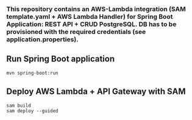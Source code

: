 ### This repository contains an AWS-Lambda integration (SAM template.yaml + AWS Lambda Handler) for Spring Boot Application: REST API + CRUD PostgreSQL. DB has to be provisioned with the required credentials (see application.properties).


## Run Spring Boot application
```
mvn spring-boot:run
```
## Deploy AWS Lambda + API Gateway with SAM 
```
sam build 
sam deploy --guided 
```

